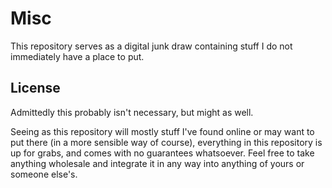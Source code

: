 # Misc

This repository serves as a digital junk draw containing stuff I do not immediately have a place to put.

## License
Admittedly this probably isn't necessary, but might as well.

Seeing as this repository will mostly stuff I've found online or may want to put there (in a more sensible way of course), everything in this repository is up for grabs, and comes with no guarantees whatsoever. Feel free to take anything wholesale and integrate it in any way into anything of yours or someone else's.
